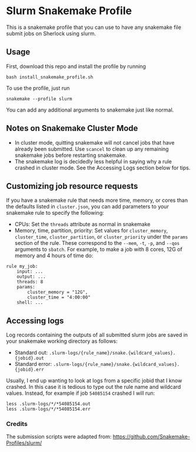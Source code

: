 # Slurm Snakemake Profile

This is a snakemake profile that you can use to have any snakemake file submit jobs on Sherlock using slurm.

## Usage

First, download this repo and install the profile by running 
```
bash install_snakemake_profile.sh
```
To use the profile, just run
```
snakemake --profile slurm
```
You can add any additional arguments to snakemake just like normal.

## Notes on Snakemake Cluster Mode
- In cluster mode, quitting snakemake will not cancel jobs that have already been submitted. Use `scancel` to clean up any remaining snakemake jobs before restarting snakemake. 
- The snakemake log is decidedly less helpful in saying why a rule crashed in cluster mode. See the Accessing Logs section below for tips.

## Customizing job resource requests

If you have a snakemake rule that needs more time, memory, or cores than the defaults listed in `cluster.json`, you can add parameters to your snakemake rule to specify the following:
- CPUs: Set the `threads` attribute as normal in snakemake
- Memory, time, partition, priority: Set values for `cluster_memory`, `cluster_time`, `cluster_partition`, or `cluster_priority` under the `params` section of the rule. These correspond to the `--mem`, `-t`, `-p`, and `--qos` arguments to `sbatch`.
For example, to make a job with 8 cores, 12G of memory and 4 hours of time do:
```
rule my_job:
    input: ...
    output: ...
    threads: 8
    params:
        cluster_memory = "12G",
        cluster_time = "4:00:00"
    shell: ...
```

## Accessing logs

Log records containing the outputs of all submitted slurm jobs are saved in your snakemake working directory as follows:
- Standard out: `.slurm-logs/{rule_name}/snake.{wildcard_values}.{jobid}.out`
- Standard error: `.slurm-logs/{rule_name}/snake.{wildcard_values}.{jobid}.err`

Usually, I end up wanting to look at logs from a specific jobid that I know crashed. In this case it is tedious to type out the rule name and wildcard values. Instead, for example if job `54085154` crashed I will run:
```
less .slurm-logs/*/*54085154.out
less .slurm-logs/*/*54085154.err
```

### Credits
The submission scripts were adapted from: https://github.com/Snakemake-Profiles/slurm/